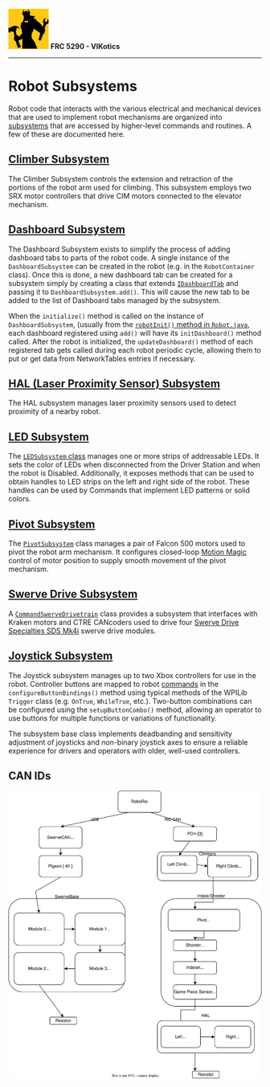 ![FRC 5290 - VIKotics](../../../../../../doc/graphics/5920-vikotics-logo_80x80.png "FRC 5290 - VIKotics")
**FRC 5290 - VIKotics**

---

# Robot Subsystems

Robot code that interacts with the various electrical and mechanical devices
that are used to implement robot mechanisms are organized into
[subsystems](https://docs.wpilib.org/en/stable/docs/software/commandbased/subsystems.html)
that are accessed by higher-level commands and routines.  A few of these are
documented here.

## [Climber Subsystem](./climber/)

The Climber Subsystem controls the extension and retraction of the portions of
the robot arm used for climbing.  This subsystem employs two SRX motor controllers
that drive CIM motors connected to the elevator mechanism.

## [Dashboard Subsystem](./dashboard/)

The Dashboard Subsystem exists to simplify the process of adding dashboard tabs
to parts of the robot code.  A single instance of the `DashboardSubsystem` can
be created in the robot (e.g. in the `RobotContainer` class).  Once this is
done, a new dashboard tab can be created for a subsystem simply by creating a
class that extends [`IDashboardTab`](../../lib/dashboard/IDashboardTab.java) and passing
it to `DashboardSubsystem.add()`.  This will cause the new tab to be added to
the list of Dashboard tabs managed by the subsystem.

When the `initialize()` method is called on the instance of `DashboardSubsystem`,
(usually from the [`robotInit()` method in `Robot.java`](../Robot.java), each
dashboard registered using `add()` will have its `initDashboard()` method called.
After the robot is initialized, the `updateDashboard()` method of each
registered tab gets called during each robot periodic cycle, allowing them to
put or get data from NetworkTables entries if necessary.

## [HAL (Laser Proximity Sensor) Subsystem](./HAL/)

The HAL subsystem manages laser proximity sensors used to detect proximity of a
nearby robot.

## [LED Subsystem](./LEDs/)

The [`LEDSubsystem` class](LEDs/LEDSubsystem.java) manages one or more
strips of addressable LEDs.  It sets the color of LEDs when disconnected from the
Driver Station and when the robot is Disabled.  Additionally, it exposes methods
that can be used to obtain handles to LED strips on the left and right side of
the robot.  These handles can be used by Commands that implement LED patterns or
solid colors.

## [Pivot Subsystem](./pivot/)

The [`PivotSubsystem`](./Pivot/ShooterPivotSubsystem.java) class
manages a pair of Falcon 500 motors used to pivot the robot arm mechanism.  It configures
closed-loop [Motion Magic](https://pro.docs.ctr-electronics.com/en/latest/docs/api-reference/device-specific/talonfx/motion-magic.html) control of motor position to supply smooth movement of the pivot mechanism.

## [Swerve Drive Subsystem](./swerveCTRE/)

A [`CommandSwerveDrivetrain`](./swerveCTRE/CommandSwerveDrivetrain.java) class provides a subsystem that
interfaces with Kraken motors and CTRE CANcoders used to drive four
[Swerve Drive Specialties SDS Mk4i](https://www.swervedrivespecialties.com/products/mk4i-swerve-module)
swerve drive modules.

## [Joystick Subsystem](./JoystickSubsystem.java)

The Joystick subsystem manages up to two Xbox controllers for use in the robot.
Controller buttons are mapped to robot [commands](../commands/commands.md) in
the `configureButtonBindings()` method using typical methods of the WPILib
`Trigger` class (e.g. `OnTrue`, `WhileTrue`, etc.).  Two-button combinations can
be configured using the `setupButtonCombo()` method, allowing an operator to
use buttons for multiple functions or variations of functionality.

The subsystem base class implements deadbanding and sensitivity adjustment of
joysticks and non-binary joystick axes to ensure a reliable experience for
drivers and operators with older, well-used controllers.


## CAN IDs

![CAN ID's in the robot](../../../../../../doc/graphics/bot-motors.svg "FRC 5290 - VIKotics")